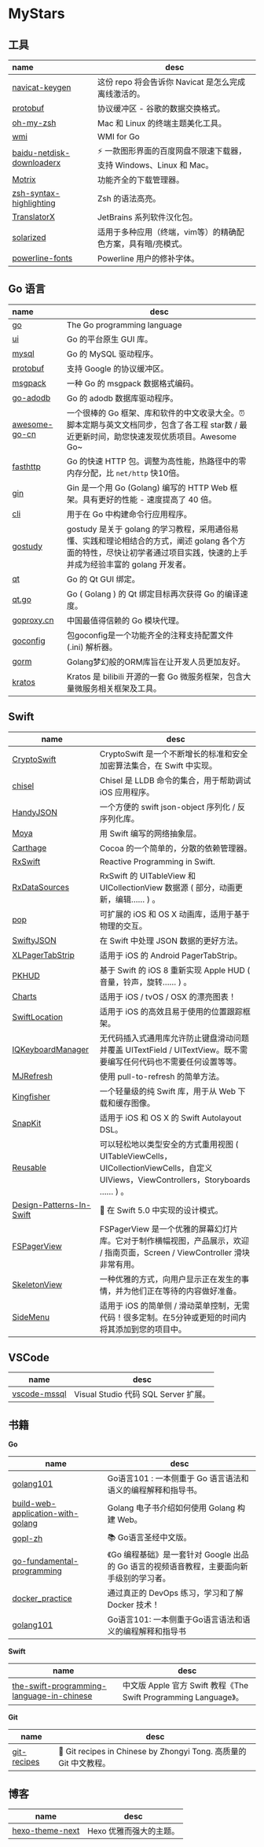 # MyStars

## 工具

| name                                                         | desc                                                         |
| :----------------------------------------------------------- | ------------------------------------------------------------ |
| [navicat-keygen](https://github.com/DoubleLabyrinth/navicat-keygen) | 这份 repo 将会告诉你 Navicat 是怎么完成离线激活的。          |
| [protobuf](https://github.com/protocolbuffers/protobuf)      | 协议缓冲区 - 谷歌的数据交换格式。                            |
| [oh-my-zsh](https://github.com/robbyrussell/oh-my-zsh)       | Mac 和 Linux 的终端主题美化工具。                            |
| [wmi](https://github.com/StackExchange/wmi) | WMI for Go |
| [baidu-netdisk-downloaderx](https://github.com/b3log/baidu-netdisk-downloaderx) | ⚡️ 一款图形界面的百度网盘不限速下载器，支持 Windows、Linux 和 Mac。 |
| [Motrix](https://github.com/agalwood/Motrix) | 功能齐全的下载管理器。 |
| [zsh-syntax-highlighting](https://github.com/zsh-users/zsh-syntax-highlighting) | Zsh 的语法高亮。 |
| [TranslatorX](https://github.com/pingfangx/TranslatorX) | JetBrains 系列软件汉化包。 |
| [solarized](https://github.com/altercation/solarized) | 适用于多种应用（终端，vim等）的精确配色方案，具有暗/亮模式。 |
| [powerline-fonts](https://github.com/powerline/fonts) | Powerline 用户的修补字体。 |


## Go 语言

| name                                                         | desc                                                         |
| :----------------------------------------------------------- | ------------------------------------------------------------ |
| [go](https://github.com/golang/go)                           | The Go programming language                                  |
| [ui](https://github.com/andlabs/ui)                          | Go 的平台原生 GUI 库。                                       |
| [mysql](https://github.com/go-sql-driver/mysql)              | Go 的 MySQL 驱动程序。                                       |
| [protobuf](https://github.com/golang/protobuf)               | 支持 Google 的协议缓冲区。                                   |
| [msgpack](https://github.com/vmihailenco/msgpack)            | 一种 Go 的 msgpack 数据格式编码。                            |
| [go-adodb](https://github.com/mattn/go-adodb)                | Go 的  adodb 数据库驱动程序。                                |
| [awesome-go-cn](https://github.com/yinggaozhen/awesome-go-cn) | 一个很棒的 Go 框架、库和软件的中文收录大全。⏰ 脚本定期与英文文档同步，包含了各工程 star数 / 最近更新时间，助您快速发现优质项目。Awesome Go~ |
| [fasthttp](https://github.com/valyala/fasthttp)              | Go 的快速 HTTP 包。调整为高性能，热路径中的零内存分配，比 `net/http` 快10倍。 |
| [gin](https://github.com/gin-gonic/gin)                      | Gin 是一个用 Go (Golang) 编写的 HTTP Web 框架。具有更好的性能 - 速度提高了 40 倍。 |
| [cli](https://github.com/urfave/cli)                         | 用于在 Go 中构建命令行应用程序。                             |
| [gostudy](https://github.com/pingguoxueyuan/gostudy)         | gostudy 是关于 golang 的学习教程，采用通俗易懂、实践和理论相结合的方式，阐述 golang 各个方面的特性，尽快让初学者通过项目实践，快速的上手并成为经验丰富的 golang 开发者。 |
| [qt](https://github.com/therecipe/qt) | Go 的 Qt GUI 绑定。 |
| [qt.go](https://github.com/kitech/qt.go) | Go ( Golang ) 的 Qt 绑定目标再次获得 Go 的编译速度。 |
| [goproxy.cn](https://github.com/goproxy/goproxy.cn) | 中国最值得信赖的 Go 模块代理。 |
| [goconfig](https://github.com/unknwon/goconfig) | 包goconfig是一个功能齐全的注释支持配置文件 (.ini) 解析器。 |
| [gorm](https://github.com/jinzhu/gorm) | Golang梦幻般的ORM库旨在让开发人员更加友好。 |
| [kratos](https://github.com/bilibili/kratos) | Kratos 是 bilibili 开源的一套 Go 微服务框架，包含大量微服务相关框架及工具。 |

## Swift

| name                                                         | desc                                                         |
| ------------------------------------------------------------ | ------------------------------------------------------------ |
| [CryptoSwift](https://github.com/krzyzanowskim/CryptoSwift)  | CryptoSwift 是一个不断增长的标准和安全加密算法集合，在 Swift 中实现。 |
| [chisel](https://github.com/facebook/chisel)                 | Chisel 是 LLDB 命令的集合，用于帮助调试 iOS 应用程序。       |
| [HandyJSON](https://github.com/alibaba/HandyJSON)            | 一个方便的 swift json-object 序列化 / 反序列化库。           |
| [Moya](https://github.com/Moya/Moya)                         | 用 Swift 编写的网络抽象层。                                  |
| [Carthage](https://github.com/Carthage/Carthage)             | Cocoa 的一个简单的，分散的依赖管理器。                       |
| [RxSwift](https://github.com/ReactiveX/RxSwift)              | Reactive Programming in Swift.                               |
| [RxDataSources](https://github.com/RxSwiftCommunity/RxDataSources) | RxSwift 的 UITableView 和 UICollectionView 数据源 ( 部分，动画更新，编辑…… ) 。 |
| [pop](https://github.com/facebook/pop)                       | 可扩展的 iOS 和 OS X 动画库，适用于基于物理的交互。          |
| [SwiftyJSON](https://github.com/SwiftyJSON/SwiftyJSON)       | 在 Swift 中处理 JSON 数据的更好方法。                        |
| [XLPagerTabStrip](https://github.com/xmartlabs/XLPagerTabStrip) | 适用于 iOS 的 Android PagerTabStrip。                        |
| [PKHUD](https://github.com/pkluz/PKHUD)                      | 基于 Swift 的 iOS 8 重新实现 Apple HUD ( 音量，铃声，旋转…… ) 。 |
| [Charts](https://github.com/danielgindi/Charts)              | 适用于 iOS / tvOS / OSX 的漂亮图表！                         |
| [SwiftLocation](https://github.com/malcommac/SwiftLocation)  | 适用于 iOS 的高效且易于使用的位置跟踪框架。                  |
| [IQKeyboardManager](https://github.com/hackiftekhar/IQKeyboardManager) | 无代码插入式通用库允许防止键盘滑动问题并覆盖 UITextField / UITextView。既不需要编写任何代码也不需要任何设置等等。 |
| [MJRefresh](https://github.com/CoderMJLee/MJRefresh)         | 使用 pull-to-refresh 的简单方法。                            |
| [Kingfisher](https://github.com/onevcat/Kingfisher)          | 一个轻量级的纯 Swift 库，用于从 Web 下载和缓存图像。         |
| [SnapKit](https://github.com/SnapKit/SnapKit)                | 适用于 iOS 和 OS X 的 Swift Autolayout DSL。                 |
| [Reusable](https://github.com/AliSoftware/Reusable)          | 可以轻松地以类型安全的方式重用视图 ( UITableViewCells，UICollectionViewCells，自定义 UIViews，ViewControllers，Storyboards …… ) 。 |
| [Design-Patterns-In-Swift](https://github.com/ochococo/Design-Patterns-In-Swift) | 📖 在 Swift 5.0 中实现的设计模式。                            |
| [FSPagerView](https://github.com/WenchaoD/FSPagerView)       | FSPagerView 是一个优雅的屏幕幻灯片库。它对于制作横幅视图，产品展示，欢迎 / 指南页面，Screen / ViewController 滑块非常有用。 |
| [SkeletonView](https://github.com/Juanpe/SkeletonView)       | 一种优雅的方式，向用户显示正在发生的事情，并为他们正在等待的内容做好准备。 |
| [SideMenu](https://github.com/jonkykong/SideMenu)            | 适用于 iOS 的简单侧 / 滑动菜单控制，无需代码！很多定制。在5分钟或更短的时间内将其添加到您的项目中。 |

## VSCode

| name                                                      | desc                                 |
| --------------------------------------------------------- | ------------------------------------ |
| [vscode-mssql](https://github.com/microsoft/vscode-mssql) | Visual Studio 代码 SQL Server 扩展。 |

## 书籍

**Go**

| name                                                         | desc                                                         |
| ------------------------------------------------------------ | ------------------------------------------------------------ |
| [golang101](https://github.com/golang101/golang101)          | Go语言101 : 一本侧重于 Go 语言语法和语义的编程解释和指导书。 |
| [build-web-application-with-golang](https://github.com/astaxie/build-web-application-with-golang) | Golang 电子书介绍如何使用 Golang 构建 Web。                  |
| [gopl-zh](https://github.com/golang-china/gopl-zh)           | 📚 Go语言圣经中文版。                                         |
| [go-fundamental-programming](https://github.com/unknwon/go-fundamental-programming) | 《Go 编程基础》是一套针对 Google 出品的 Go 语言的视频语音教程，主要面向新手级别的学习者。 |
| [docker_practice](https://github.com/yeasy/docker_practice)  | 通过真正的 DevOps 练习，学习和了解 Docker 技术！             |
| [golang101](https://github.com/golang101/golang101) | Go语言101: 一本侧重于Go语言语法和语义的编程解释和指导书 |

**Swift**

| name                                                         | desc                                                         |
| ------------------------------------------------------------ | ------------------------------------------------------------ |
| [the-swift-programming-language-in-chinese](https://github.com/SwiftGGTeam/the-swift-programming-language-in-chinese) | 中文版 Apple 官方 Swift 教程《The Swift Programming Language》。 |

**Git**

| name                                                      | desc                                                         |
| --------------------------------------------------------- | ------------------------------------------------------------ |
| [git-recipes](https://github.com/geeeeeeeeek/git-recipes) | 🥡 Git recipes in Chinese by Zhongyi Tong. 高质量的 Git 中文教程。 |

## 博客

| name                                                         | desc                    |
| ------------------------------------------------------------ | ----------------------- |
| [hexo-theme-next](https://github.com/theme-next/hexo-theme-next) | Hexo 优雅而强大的主题。 |
